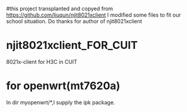 #this project transplanted and copyed from https://github.com/liuqun/njit8021xclient
I modified some files to fit our school situation.
Do thanks for author of njit8021xclient

# njit8021xclient_FOR_CUIT
8021x-client for H3C in CUIT 

# for openwrt(mt7620a)
In dir myopenwrt/*,I supply the ipk package.
